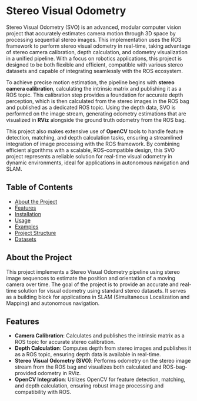 # Stereo Visual Odometry

Stereo Visual Odometry (SVO) is an advanced, modular computer vision project that accurately estimates camera motion through 3D space by processing sequential stereo images. This implementation uses the ROS framework to perform stereo visual odometry in real-time, taking advantage of stereo camera calibration, depth calculation, and odometry visualization in a unified pipeline. With a focus on robotics applications, this project is designed to be both flexible and efficient, compatible with various stereo datasets and capable of integrating seamlessly with the ROS ecosystem.

To achieve precise motion estimation, the pipeline begins with **stereo camera calibration**, calculating the intrinsic matrix and publishing it as a ROS topic. This calibration step provides a foundation for accurate depth perception, which is then calculated from the stereo images in the ROS bag and published as a dedicated ROS topic. Using the depth data, SVO is performed on the image stream, generating odometry estimations that are visualized in **RViz** alongside the ground truth odometry from the ROS bag.

This project also makes extensive use of **OpenCV** tools to handle feature detection, matching, and depth calculation tasks, ensuring a streamlined integration of image processing with the ROS framework. By combining efficient algorithms with a scalable, ROS-compatible design, this SVO project represents a reliable solution for real-time visual odometry in dynamic environments, ideal for applications in autonomous navigation and SLAM.

## Table of Contents
- [About the Project](#about-the-project)
- [Features](#features)
- [Installation](#installation)
- [Usage](#usage)
- [Examples](#examples)
- [Project Structure](#project-structure)
- [Datasets](#datasets)

## About the Project

This project implements a Stereo Visual Odometry pipeline using stereo image sequences to estimate the position and orientation of a moving camera over time. The goal of the project is to provide an accurate and real-time solution for visual odometry using standard stereo datasets. It serves as a building block for applications in SLAM (Simultaneous Localization and Mapping) and autonomous navigation.

## Features

- **Camera Calibration**: Calculates and publishes the intrinsic matrix as a ROS topic for accurate stereo calibration.
- **Depth Calculation**: Computes depth from stereo images and publishes it as a ROS topic, ensuring depth data is available in real-time.
- **Stereo Visual Odometry (SVO)**: Performs odometry on the stereo image stream from the ROS bag and visualizes both calculated and ROS-bag-provided odometry in RViz.
- **OpenCV Integration**: Utilizes OpenCV for feature detection, matching, and depth calculation, ensuring robust image processing and compatibility with ROS.
